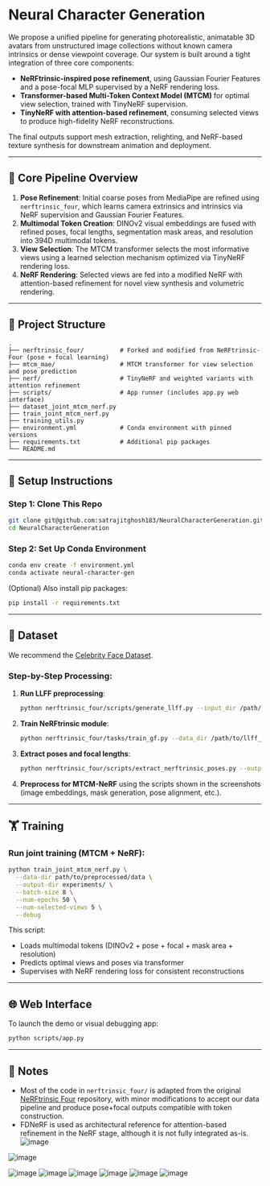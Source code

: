

# Neural Character Generation

We propose a unified pipeline for generating photorealistic, animatable 3D avatars from unstructured image collections without known camera intrinsics or dense viewpoint coverage. Our system is built around a tight integration of three core components:

* **NeRFtrinsic-inspired pose refinement**, using Gaussian Fourier Features and a pose-focal MLP supervised by a NeRF rendering loss.
* **Transformer-based Multi-Token Context Model (MTCM)** for optimal view selection, trained with TinyNeRF supervision.
* **TinyNeRF with attention-based refinement**, consuming selected views to produce high-fidelity NeRF reconstructions.

The final outputs support mesh extraction, relighting, and NeRF-based texture synthesis for downstream animation and deployment.

---

## 🧠 Core Pipeline Overview

1. **Pose Refinement**: Initial coarse poses from MediaPipe are refined using `nerftrinsic_four`, which learns camera extrinsics and intrinsics via NeRF supervision and Gaussian Fourier Features.
2. **Multimodal Token Creation**: DINOv2 visual embeddings are fused with refined poses, focal lengths, segmentation mask areas, and resolution into 394D multimodal tokens.
3. **View Selection**: The MTCM transformer selects the most informative views using a learned selection mechanism optimized via TinyNeRF rendering loss.
4. **NeRF Rendering**: Selected views are fed into a modified NeRF with attention-based refinement for novel view synthesis and volumetric rendering.

---

## 📁 Project Structure

```plaintext
.
├── nerftrinsic_four/          # Forked and modified from NeRFtrinsic-Four (pose + focal learning)
├── mtcm_mae/                  # MTCM transformer for view selection and pose prediction
├── nerf/                      # TinyNeRF and weighted variants with attention refinement
├── scripts/                   # App runner (includes app.py web interface)
├── dataset_joint_mtcm_nerf.py
├── train_joint_mtcm_nerf.py
├── training_utils.py
├── environment.yml            # Conda environment with pinned versions
├── requirements.txt           # Additional pip packages
└── README.md
```

---

## 🔧 Setup Instructions

### Step 1: Clone This Repo

```bash
git clone git@github.com:satrajitghosh183/NeuralCharacterGeneration.git
cd NeuralCharacterGeneration
```

### Step 2: Set Up Conda Environment

```bash
conda env create -f environment.yml
conda activate neural-character-gen
```

(Optional) Also install pip packages:

```bash
pip install -r requirements.txt
```

---

## 📂 Dataset

We recommend the [Celebrity Face Dataset](https://www.kaggle.com/datasets/vishesh1412/celebrity-face-image-dataset/data).

### Step-by-Step Processing:

1. **Run LLFF preprocessing**:

   ```bash
   python nerftrinsic_four/scripts/generate_llff.py --input_dir /path/to/raw/images
   ```

2. **Train NeRFtrinsic module**:

   ```bash
   python nerftrinsic_four/tasks/train_gf.py --data_dir /path/to/llff_output
   ```

3. **Extract poses and focal lengths**:

   ```bash
   python nerftrinsic_four/scripts/extract_nerftrinsic_poses.py --output_dir nerftrinsic_outputs/
   ```

4. **Preprocess for MTCM-NeRF** using the scripts shown in the screenshots (image embeddings, mask generation, pose alignment, etc.).

---

## 🏋️ Training

### Run joint training (MTCM + NeRF):

```bash
python train_joint_mtcm_nerf.py \
  --data-dir path/to/preprocessed/data \
  --output-dir experiments/ \
  --batch-size 8 \
  --num-epochs 50 \
  --num-selected-views 5 \
  --debug
```

This script:

* Loads multimodal tokens (DINOv2 + pose + focal + mask area + resolution)
* Predicts optimal views and poses via transformer
* Supervises with NeRF rendering loss for consistent reconstructions

---

## 🌐 Web Interface

To launch the demo or visual debugging app:

```bash
python scripts/app.py
```

---

## 📝 Notes

* Most of the code in `nerftrinsic_four/` is adapted from the original [NeRFtrinsic Four](https://github.com/facebookresearch/NeRFtrinsic-Four) repository, with minor modifications to accept our data pipeline and produce pose+focal outputs compatible with token construction.
* FDNeRF is used as architectural reference for attention-based refinement in the NeRF stage, although it is not fully integrated as-is.
![image](https://github.com/user-attachments/assets/fa3adfa2-8bbd-4e49-b502-9204c78140a8)

![image](https://github.com/user-attachments/assets/b5fcbbda-a3db-4715-a1a1-de8c90f6f96a)

![image](https://github.com/user-attachments/assets/061ffa31-4b25-4450-8dd3-8c4d89040036)
![image](https://github.com/user-attachments/assets/4f8c76c5-bfe4-4414-82c8-c2f3dfdf2e98)
![image](https://github.com/user-attachments/assets/acdad0c0-5a33-4a7e-bb91-e20d70358441)
![image](https://github.com/user-attachments/assets/29f288a5-123b-4bae-aac6-4007857ab2e2)
![image](https://github.com/user-attachments/assets/380fc862-4e16-43db-9d84-b8f6fbd77e70)
![image](https://github.com/user-attachments/assets/43881b2b-b1ad-4410-bc50-659d44e1c3d8)
